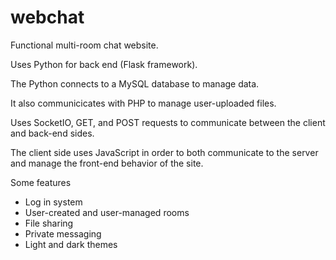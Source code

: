 # webchat
Functional multi-room chat website.

Uses Python for back end (Flask framework).  

The Python connects to a MySQL database to manage data.

It also communicicates with PHP to manage user-uploaded files.

Uses SocketIO, GET, and POST requests to communicate between the client and back-end sides.

The client side uses JavaScript in order to both communicate to the server and manage the front-end behavior of the site.

Some features

<ul>
  <li>Log in system</li>
  <li>User-created and user-managed rooms</li>
  <li>File sharing</li>
  <li>Private messaging</li>
  <li>Light and dark themes</li>
</ul>
